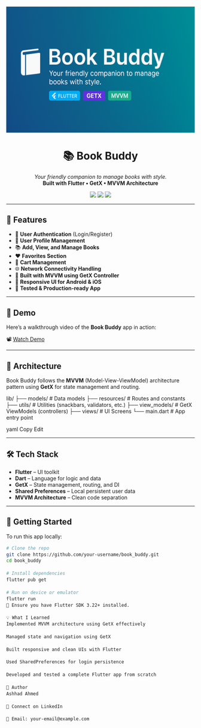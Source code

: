 <p align="center">
  <img src="Book_Buddy.png" alt="Book Buddy Banner" />
</p>

<h1 align="center">📚 Book Buddy</h1>

<p align="center">
  <i>Your friendly companion to manage books with style.</i><br>
  <b>Built with Flutter • GetX • MVVM Architecture</b>
</p>

<p align="center">
  <img src="https://img.shields.io/badge/Flutter-3.22-blue?logo=flutter&style=for-the-badge" />
  <img src="https://img.shields.io/badge/GetX-State_Management-purple?style=for-the-badge" />
  <img src="https://img.shields.io/badge/MVVM-Clean%20Architecture-brightgreen?style=for-the-badge" />
</p>

---

## 🚀 Features

- 🔐 **User Authentication** (Login/Register)
- 👤 **User Profile Management**
- 📚 **Add, View, and Manage Books**
- ❤️ **Favorites Section**
- 🛒 **Cart Management**
- 🌐 **Network Connectivity Handling**
- 🧠 **Built with MVVM using GetX Controller**
- 📱 **Responsive UI for Android & iOS**
- 🧪 **Tested & Production-ready App**

---

## 🎥 Demo

Here’s a walkthrough video of the **Book Buddy** app in action:

📽️ [Watch Demo](https://www.youtube.com/watch?v=your-demo-link)  
<!-- Replace the link above with your actual demo video URL -->

---

## 🧱 Architecture

Book Buddy follows the **MVVM** (Model-View-ViewModel) architecture pattern using **GetX** for state management and routing.

lib/
├── models/ # Data models
├── resources/ # Routes and constants
├── utils/ # Utilities (snackbars, validators, etc.)
├── view_models/ # GetX ViewModels (controllers)
├── views/ # UI Screens
└── main.dart # App entry point

yaml
Copy
Edit

---

## 🛠️ Tech Stack

- **Flutter** – UI toolkit
- **Dart** – Language for logic and data
- **GetX** – State management, routing, and DI
- **Shared Preferences** – Local persistent user data
- **MVVM Architecture** – Clean code separation

---

## 🧪 Getting Started

To run this app locally:

```bash
# Clone the repo
git clone https://github.com/your-username/book_buddy.git
cd book_buddy

# Install dependencies
flutter pub get

# Run on device or emulator
flutter run
📌 Ensure you have Flutter SDK 3.22+ installed.

💡 What I Learned
Implemented MVVM architecture using GetX effectively

Managed state and navigation using GetX

Built responsive and clean UIs with Flutter

Used SharedPreferences for login persistence

Developed and tested a complete Flutter app from scratch

🙌 Author
Ashhad Ahmed

🔗 Connect on LinkedIn

📧 Email: your-email@example.com
